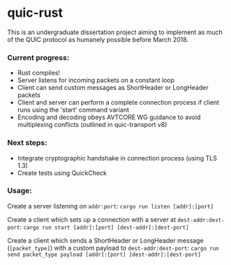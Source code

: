 # quic-rust

This is an undergraduate dissertation project aiming to implement as much of the QUIC protocol as humanely possible before March 2018.

### Current progress:
* Rust compiles!
* Server listens for incoming packets on a constant loop
* Client can send custom messages as ShortHeader or LongHeader packets
* Client and server can perform a complete connection process if client runs using the 'start' command variant 
* Encoding and decoding obeys AVTCORE WG guidance to avoid multiplexing conflicts (outlined in quic-transport v8)

### Next steps:
* Integrate cryptographic handshake in connection process (using TLS 1.3)
* Create tests using QuickCheck

### Usage:
Create a server listening on `addr:port`:
`cargo run listen [addr]:[port]`

Create a client which sets up a connection with a server at `dest-addr:dest-port`:
`cargo run start [addr]:[port] [dest-addr]:[dest-port]`

Create a client which sends a ShortHeader or LongHeader message (`[packet_type]`) with a custom payload to `dest-addr:dest-port`:
`cargo run send packet_type payload [addr]:[port] [dest-addr]:[dest-port]`
